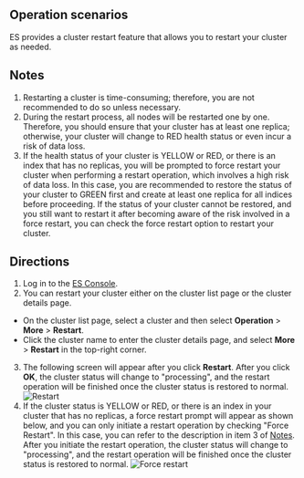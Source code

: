 ## Operation scenarios
ES provides a cluster restart feature that allows you to restart your cluster as needed.

## <span id="jump">Notes</span>
1. Restarting a cluster is time-consuming; therefore, you are not recommended to do so unless necessary.
2. During the restart process, all nodes will be restarted one by one. Therefore, you should ensure that your cluster has at least one replica; otherwise, your cluster will change to RED health status or even incur a risk of data loss.
3. If the health status of your cluster is YELLOW or RED, or there is an index that has no replicas, you will be prompted to force restart your cluster when performing a restart operation, which involves a high risk of data loss. In this case, you are recommended to restore the status of your cluster to GREEN first and create at least one replica for all indices before proceeding. If the status of your cluster cannot be restored, and you still want to restart it after becoming aware of the risk involved in a force restart, you can check the force restart option to restart your cluster.

## Directions
1. Log in to the [ES Console](https://console.cloud.tencent.com/es).
2. You can restart your cluster either on the cluster list page or the cluster details page.
 - On the cluster list page, select a cluster and then select **Operation** > **More** > **Restart**.
 - Click the cluster name to enter the cluster details page, and select **More** > **Restart** in the top-right corner.
3. The following screen will appear after you click **Restart**. After you click **OK**, the cluster status will change to "processing", and the restart operation will be finished once the cluster status is restored to normal.
![Restart](https://main.qcloudimg.com/raw/d31fc37ee1a293698a552d6ede150822.png)
4. If the cluster status is YELLOW or RED, or there is an index in your cluster that has no replicas, a force restart prompt will appear as shown below, and you can only initiate a restart operation by checking "Force Restart". In this case, you can refer to the description in item 3 of [Notes](#jump). After you initiate the restart operation, the cluster status will change to "processing", and the restart operation will be finished once the cluster status is restored to normal.
![Force restart](https://main.qcloudimg.com/raw/94b16c177a99fff937e887cd36638529.png)
